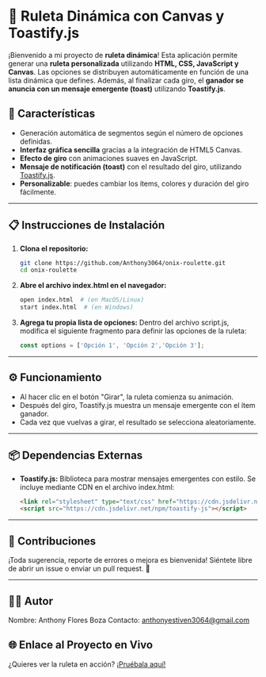# 🎯 **Ruleta Dinámica con Canvas y Toastify.js**  

¡Bienvenido a mi proyecto de **ruleta dinámica**! Esta aplicación permite generar una **ruleta personalizada** utilizando **HTML, CSS, JavaScript y Canvas**. Las opciones se distribuyen automáticamente en función de una lista dinámica que defines. Además, al finalizar cada giro, el **ganador se anuncia con un mensaje emergente (toast)** utilizando **Toastify.js**.

## 🚀 **Características**
- Generación automática de segmentos según el número de opciones definidas.
- **Interfaz gráfica sencilla** gracias a la integración de HTML5 Canvas.
- **Efecto de giro** con animaciones suaves en JavaScript.
- **Mensaje de notificación (toast)** con el resultado del giro, utilizando [Toastify.js](https://github.com/apvarun/toastify-js).
- **Personalizable**: puedes cambiar los ítems, colores y duración del giro fácilmente.

---
## 📋 **Instrucciones de Instalación**
1. **Clona el repositorio:**  
   ```bash
   git clone https://github.com/Anthony3064/onix-roulette.git
   cd onix-roulette
   ```

 2. **Abre el archivo index.html en el navegador:**
    ```bash
    open index.html  # (en MacOS/Linux)
    start index.html  # (en Windows)
    ```
    
 3. **Agrega tu propia lista de opciones:**
 Dentro del archivo script.js, modifica el siguiente fragmento para definir las opciones de la ruleta:
    ```javascript
    const options = ['Opción 1', 'Opción 2','Opción 3'];
    ```
 ---
 
 ## ⚙️ Funcionamiento
- Al hacer clic en el botón "Girar", la ruleta comienza su animación.
- Después del giro, Toastify.js muestra un mensaje emergente con el ítem ganador.
- Cada vez que vuelvas a girar, el resultado se selecciona aleatoriamente.

---

## 📦 Dependencias Externas
- **Toastify.js:** Biblioteca para mostrar mensajes emergentes con estilo.
Se incluye mediante CDN en el archivo index.html:
    ```html
    <link rel="stylesheet" type="text/css" href="https://cdn.jsdelivr.net/npm/toastify-js/src/toastify.min.css">
    <script src="https://cdn.jsdelivr.net/npm/toastify-js"></script>
    ```
---

## 🤝 Contribuciones
¡Toda sugerencia, reporte de errores o mejora es bienvenida!
Siéntete libre de abrir un issue o enviar un pull request. 🙌

---

## 👨‍💻 Autor
Nombre: Anthony Flores Boza
Contacto: anthonyestiven3064@gmail.com

## 🌐 Enlace al Proyecto en Vivo
¿Quieres ver la ruleta en acción? [¡Pruébala aquí!](https://roulette-onix.web.app/)